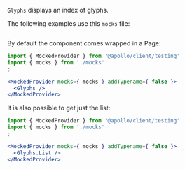 `Glyphs` displays an index of glyphs.

The following examples use this `mocks` file:

```js { "file": "../mocks.js" }
```

By default the component comes wrapped in a Page:

```jsx
import { MockedProvider } from '@apollo/client/testing'
import { mocks } from './mocks'
;

<MockedProvider mocks={ mocks } addTypename={ false }>
  <Glyphs />
</MockedProvider>
```

It is also possible to get just the list:

```jsx
import { MockedProvider } from '@apollo/client/testing'
import { mocks } from './mocks'
;

<MockedProvider mocks={ mocks } addTypename={ false }>
  <Glyphs.List />
</MockedProvider>
```
